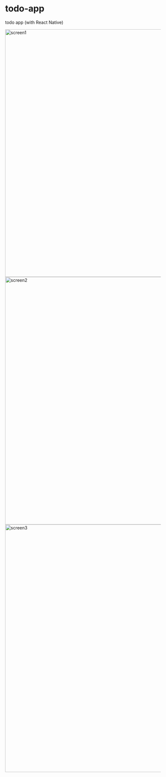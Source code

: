 # todo-app
todo app (with React Native)

<a href="https://ibb.co/KVzB5SR"><img src="https://i.ibb.co/ygBKN7G/screen1.png" alt="screen1" width="800" border="0"></a>
<a href="https://ibb.co/n15xYwd"><img src="https://i.ibb.co/R6VRsgr/screen2.png" alt="screen2" width="800" border="0"></a>
<a href="https://ibb.co/3BTcWj0"><img src="https://i.ibb.co/WgHfFMc/screen3.png" alt="screen3" width="800" border="0"></a>